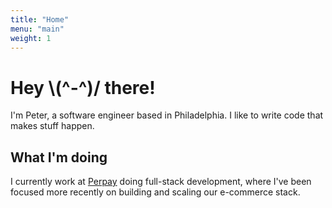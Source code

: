 ```yaml
---
title: "Home"
menu: "main"
weight: 1
---
```


# Hey \\(^-^)/ there!

I'm Peter, a software engineer based in Philadelphia. I like to write code that makes stuff happen.

## What I'm doing
I currently work at [Perpay](https://perpay.com/company) doing full-stack development, where I've been focused more recently on building and scaling our e-commerce stack.